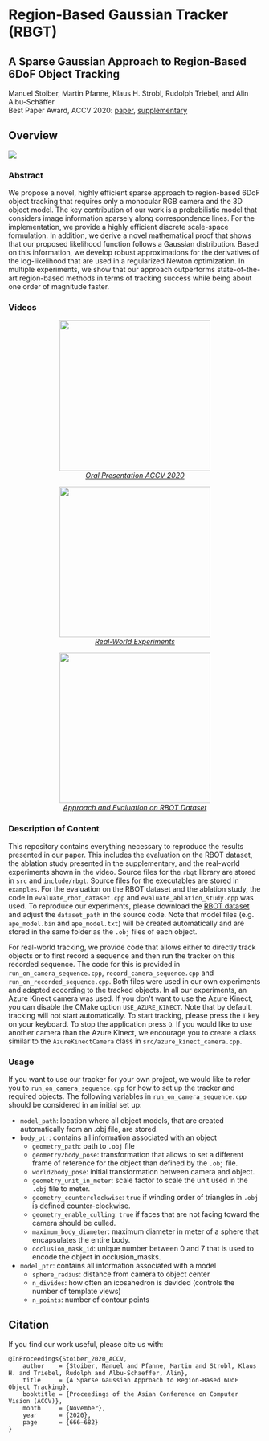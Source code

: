 # Region-Based Gaussian Tracker (RBGT)

## A Sparse Gaussian Approach to Region-Based 6DoF Object Tracking
Manuel Stoiber, Martin Pfanne, Klaus H. Strobl, Rudolph Triebel, and Alin Albu-Schäffer  
Best Paper Award, ACCV 2020: [paper](https://openaccess.thecvf.com/content/ACCV2020/papers/Stoiber_A_Sparse_Gaussian_Approach_to_Region-Based_6DoF_Object_Tracking_ACCV_2020_paper.pdf), [supplementary](https://openaccess.thecvf.com/content/ACCV2020/supplemental/Stoiber_A_Sparse_Gaussian_ACCV_2020_supplemental.zip)

## Overview
![](dlr_rbgt_visualization.png)

### Abstract
We propose a novel, highly efficient sparse approach to region-based 6DoF object tracking that requires only a monocular RGB camera and the 3D object model. The key contribution of our work is a probabilistic model that considers image information sparsely along correspondence lines. For the implementation, we provide a highly efficient discrete scale-space formulation. In addition, we derive a novel mathematical proof that shows that our proposed likelihood function follows a Gaussian distribution. Based on this information, we develop robust approximations for the derivatives of the log-likelihood that are used in a regularized Newton optimization. In multiple experiments, we show that our approach outperforms state-of-the-art region-based methods in terms of tracking success while being about one order of magnitude faster.

### Videos
<a href="https://www.youtube.com/watch?v=Y-nFAuElE1I&ab_channel=DLRRMC">
<p align="center">
 <img src="dlr_thumbnail_video_oral.png" height=300>
    <br>
    <em>Oral Presentation ACCV 2020</em>
</p>
</a>

<a href="https://www.youtube.com/watch?v=lwhxSRpwn3Y&ab_channel=DLRRMC">
<p align="center">
 <img src="dlr_thumbnail_video_real-world.png" height=300>
    <br>
    <em>Real-World Experiments</em>
</p>
</a>

<a href="https://www.youtube.com/watch?v=TkS0Wkd_0lA&ab_channel=DLRRMC">
<p align="center">
 <img src="dlr_thumbnail_video_rbot.png" height=300>
    <br>
    <em>Approach and Evaluation on RBOT Dataset</em>
</p>
</a>

### Description of Content
This repository contains everything necessary to reproduce the results presented in our paper. This includes the evaluation on the RBOT dataset, the ablation study presented in the supplementary, and the real-world experiments shown in the video. Source files for the `rbgt` library are stored in `src` and `include/rbgt`. Source files for the executables are stored in `examples`. For the evaluation on the RBOT dataset and the ablation study, the code in `evaluate_rbot_dataset.cpp` and `evaluate_ablation_study.cpp` was used. To reproduce our experiments, please download the [RBOT dataset](http://cvmr.info/research/RBOT/) and adjust the `dataset_path` in the source code. Note that model files (e.g. `ape_model.bin` and `ape_model.txt`) will be created automatically and are stored in the same folder as the `.obj` files of each object.

For real-world tracking, we provide code that allows either to directly track objects or to first record a sequence and then run the tracker on this recorded sequence. The code for this is provided in `run_on_camera_sequence.cpp`, `record_camera_sequence.cpp` and `run_on_recorded_sequence.cpp`. Both files were used in our own experiments and adapted according to the tracked objects. In all our experiments, an Azure Kinect camera was used. If you don't want to use the Azure Kinect, you can disable the CMake option `USE_AZURE_KINECT`. Note that by default, tracking will not start automatically. To start tracking, please press the `T` key on your keyboard. To stop the application press `Q`. If you would like to use another camera than the Azure Kinect, we encourage you to create a class similar to the `AzureKinectCamera` class in `src/azure_kinect_camera.cpp`.

### Usage
If you want to use our tracker for your own project, we would like to refer you to `run_on_camera_sequence.cpp` for how to set up the tracker and required objects. The following variables in `run_on_camera_sequence.cpp` should be considered in an initial set up:
* `model_path`: location where all object models, that are created automatically from an .obj file, are stored.
* `body_ptr`: contains all information associated with an object
    * `geometry_path`: path to `.obj` file
    * `geometry2body_pose`: transformation that allows to set a different frame of reference for the object than defined by the `.obj` file.
    * `world2body_pose`: initial transformation between camera and object.
    * `geometry_unit_in_meter`: scale factor to scale the unit used in the `.obj` file to meter.
    * `geometry_counterclockwise`: `true` if winding order of triangles in `.obj` is defined counter-clockwise.
    * `geometry_enable_culling`: `true` if faces that are not facing toward the camera should be culled.
    * `maximum_body_diameter`: maximum diameter in meter of a sphere that encapsulates the entire body.
    * `occlusion_mask_id`: unique number between 0 and 7 that is used to encode the object in occlusion_masks.
* `model_ptr`: contains all information associated with a model
    * `sphere_radius`: distance from camera to object center
    * `n_divides`: how often an icosahedron is devided (controls the number of template views)
    * `n_points`: number of contour points

## Citation
If you find our work useful, please cite us with: 

```
@InProceedings{Stoiber_2020_ACCV,
    author    = {Stoiber, Manuel and Pfanne, Martin and Strobl, Klaus H. and Triebel, Rudolph and Albu-Schaeffer, Alin},
    title     = {A Sparse Gaussian Approach to Region-Based 6DoF Object Tracking},
    booktitle = {Proceedings of the Asian Conference on Computer Vision (ACCV)},
    month     = {November},
    year      = {2020},
    page      = {666–682}
}
```





